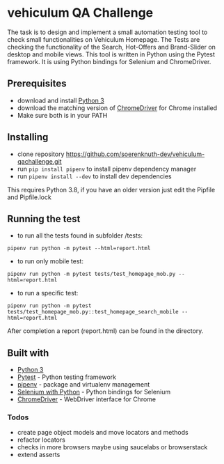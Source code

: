 # vehiculum QA Challenge

The task is to design and implement a small automation testing tool to check small functionalities on Vehiculum Homepage.
The Tests are checking the functionality of the Search, Hot-Offers and Brand-Slider on desktop and mobile views.
This tool is written in Python using the Pytest framework. It is using Python bindings for Selenium and ChromeDriver.

## Prerequisites

* download and install [Python 3](https://www.python.org/downloads/)
* download the matching version of [ChromeDriver](https://sites.google.com/a/chromium.org/chromedriver/) for Chrome installed
* Make sure both is in your PATH

## Installing

* clone repository https://github.com/soerenknuth-dev/vehiculum-qachallenge.git
* run ```pip install pipenv``` to install pipenv dependency manager
* run ```pipenv install --dev``` to install dev dependencies

This requires Python 3.8, if you have an older version just edit the Pipfile and Pipfile.lock

## Running the test

* to run all the tests found in subfolder /tests:

```pipenv run python -m pytest --html=report.html```

* to run only mobile test:

```pipenv run python -m pytest tests/test_homepage_mob.py --html=report.html```

* to run a specific test:

```pipenv run python -m pytest tests/test_homepage_mob.py::test_homepage_search_mobile --html=report.html```

After completion a report (report.html) can be found in the directory.

## Built with
* [Python 3](https://www.python.org/downloads/)
* [Pytest](https://docs.pytest.org/en/latest/) - Python testing framework
* [pipenv](https://github.com/pypa/pipenv) - package and virtualenv management
* [Selenium with Python](https://selenium-python.readthedocs.io/) - Python bindings for Selenium
* [ChromeDriver](https://sites.google.com/a/chromium.org/chromedriver/) - WebDriver interface for Chrome

### Todos
* create page object models and move locators and methods
* refactor locators
* checks in more browsers maybe using saucelabs or browserstack
* extend asserts
